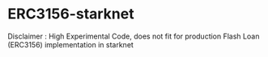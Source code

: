 # ERC3156-starknet
Disclaimer : High Experimental Code, does not fit for production 
Flash Loan (ERC3156) implementation in starknet
